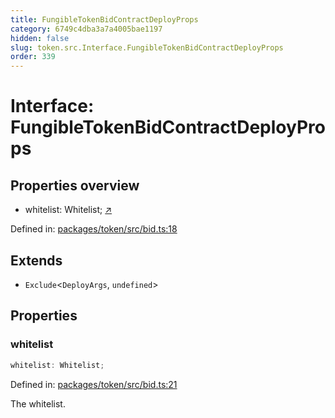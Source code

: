 ```yaml
---
title: FungibleTokenBidContractDeployProps
category: 6749c4dba3a7a4005bae1197
hidden: false
slug: token.src.Interface.FungibleTokenBidContractDeployProps
order: 339
---
```


# Interface: FungibleTokenBidContractDeployProps

## Properties overview

- whitelist:  Whitelist; [↗](#whitelist)

Defined in: [packages/token/src/bid.ts:18](https://github.com/zkcloudworker/minatokens-lib/blob/main/packages/token/src/bid.ts#L18)

## Extends

- `Exclude`\<`DeployArgs`, `undefined`\>

## Properties

### whitelist

```ts
whitelist: Whitelist;
```

Defined in: [packages/token/src/bid.ts:21](https://github.com/zkcloudworker/minatokens-lib/blob/main/packages/token/src/bid.ts#L21)

The whitelist.
